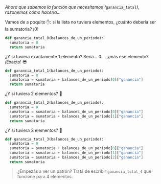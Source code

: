 _Ahora que sabemos la función que necesitamos (_`ganancia_total`_), razonemos cómo hacerla..._

Vamos de a poquito :hand:: si la lista no tuviera elementos, ¿cuánto debería ser la sumatoria? ¡0!

```python
def ganancia_total_0(balances_de_un_periodo):
  sumatoria = 0
  return sumatoria
```

¿Y si tuviera exactamente 1 elemento? Sería... 0.... ¿más ese elemento? ¡Exacto! :sunglasses:

```python
def ganancia_total_1(balances_de_un_periodo):
  sumatoria = 0
  sumatoria = sumatoria + balances_de_un_periodo[0]["ganancia"]
  return sumatoria
```

¿Y si tuviera 2 elementos? :thought_balloon:

```python
def ganancia_total_2(balances_de_un_periodo):
  sumatoria = 0
  sumatoria = sumatoria + balances_de_un_periodo[0]["ganancia"]
  sumatoria = sumatoria + balances_de_un_periodo[1]["ganancia"]
  return sumatoria
```

¿Y si tuviera 3 elementos? :thought_balloon:

```python
def ganancia_total_3(balances_de_un_periodo):
  sumatoria = 0
  sumatoria = sumatoria + balances_de_un_periodo[0]["ganancia"]
  sumatoria = sumatoria + balances_de_un_periodo[1]["ganancia"]
  sumatoria = sumatoria + balances_de_un_periodo[2]["ganancia"]
  return sumatoria
```

> ¿Empezás a ver un patrón? Tratá de escribir `ganancia_total_4` que funcione para 4 elementos.
